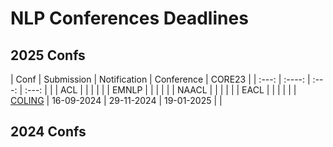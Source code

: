 # NLP Conferences Deadlines

## 2025 Confs

|  Conf  | Submission    |   Notification  |   Conference  | CORE23 |
| :---:  |    :----:     |     :---:       |     :---:     |       |
|  ACL   |               |                 |               |       |
|  EMNLP |               |                 |               |       |
|  NAACL |               |                 |               |       |
|  EACL  |               |                 |               |       |
| [COLING](https://coling2025.org/) | 16-09-2024 | 29-11-2024 | 19-01-2025 |       |

## 2024 Confs


<!--stackedit_data:
eyJoaXN0b3J5IjpbLTExOTMxNjcwNTcsLTE4NTgxNzk5OTIsMj
A3ODc2ODgxNCwtNzE1NjcyODUyLDEwODk0NDk0MjJdfQ==
-->